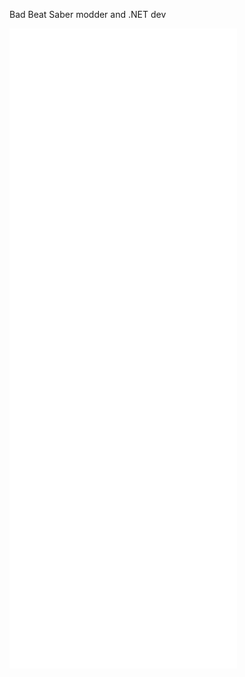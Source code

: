Bad Beat Saber modder and .NET dev

![Metrics](https://github.com/dawnvt/dawnvt/blob/master/github-metrics.svg)

